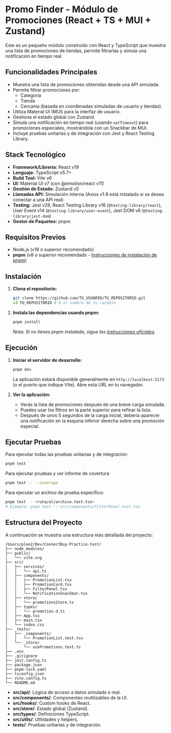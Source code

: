 # Promo Finder - Módulo de Promociones (React + TS + MUI + Zustand)

Este es un pequeño módulo construido con React y TypeScript que muestra una lista de promociones de tiendas, permite filtrarlas y simula una notificación en tiempo real.

## Funcionalidades Principales

- Muestra una lista de promociones obtenidas desde una API simulada.
- Permite filtrar promociones por:
    - Categoría
    - Tienda
    - Cercanía (basada en coordenadas simuladas de usuario y tiendas).
- Utiliza Material UI (MUI) para la interfaz de usuario.
- Gestiona el estado global con Zustand.
- Simula una notificación en tiempo real (usando `setTimeout`) para promociones especiales, mostrándola con un Snackbar de MUI.
- Incluye pruebas unitarias y de integración con Jest y React Testing Library.

## Stack Tecnológico

- **Framework/Librería:** React v19
- **Lenguaje:** TypeScript v5.7+
- **Build Tool:** Vite v6
- **UI:** Material UI v7 (con @emotion/react v11)
- **Gestión de Estado:** Zustand v5
- **Llamadas API:** Simulación interna (Axios v1.9 está instalado si se desea conectar a una API real)
- **Testing:** Jest v29, React Testing Library v16 (`@testing-library/react`), User Event v14 (`@testing-library/user-event`), Jest DOM v6 (`@testing-library/jest-dom`)
- **Gestor de Paquetes:** pnpm

## Requisitos Previos

- Node.js (v18 o superior recomendado)
- **pnpm** (v8 o superior recomendado - [Instrucciones de instalación de pnpm](https://pnpm.io/installation))

## Instalación

1.  **Clona el repositorio:**

    ```bash
    git clone https://github.com/TU_USUARIO/TU_REPOSITORIO.git
    cd TU_REPOSITORIO # O el nombre de tu carpeta
    ```

2.  **Instala las dependencias usando pnpm:**
    ```bash
    pnpm install
    ```
    _Nota: Si no tienes pnpm instalado, sigue las [instrucciones oficiales](https://pnpm.io/installation)._

## Ejecución

1.  **Iniciar el servidor de desarrollo:**

    ```bash
    pnpm dev
    ```

    La aplicación estará disponible generalmente en `http://localhost:5173` (o el puerto que indique Vite). Abre esta URL en tu navegador.

2.  **Ver la aplicación:**
    - Verás la lista de promociones después de una breve carga simulada.
    - Puedes usar los filtros en la parte superior para refinar la lista.
    - Después de unos 5 segundos de la carga inicial, debería aparecer una notificación en la esquina inferior derecha sobre una promoción especial.

## Ejecutar Pruebas

Para ejecutar todas las pruebas unitarias y de integración:

```bash
pnpm test
```

Para ejecutar pruebas y ver informe de covertura

```bash
pnpm test -- --coverage
```

Para ejecutar un archivo de prueba específico:

```bash
pnpm test -- <ruta/al/archivo.test.tsx>
# Ejemplo: pnpm test -- src/components/FilterPanel.test.tsx
```

## Estructura del Proyecto

A continuación se muestra una estructura más detallada del proyecto:

```
/Users/pleo2/Dev/ConnectBuy-Practice-test/
├── node_modules/
├── public/
│   └── vite.svg
├── src/
│   ├── services/
│   │   └── api.ts
│   ├── components/
│   │   ├── PromotionList.tsx
│   │   ├── PromotionCard.tsx
│   │   ├── FilterPanel.tsx
│   │   └── NotificationSnackbar.tsx
│   ├── store/
│   │   └── promotionsStore.ts
│   ├── types/
│   │   └── promotion.d.ts
│   ├── App.tsx
│   ├── main.tsx
│   └── index.css
├── _tests/
│   ├── _components/
│   │   └── PromotionList.test.tsx
│   └── _store/
│       └── usePromotions.test.ts
├── .env
├── .gitignore
├── jest.config.ts
├── package.json
├── pnpm-lock.yaml
├── tsconfig.json
├── vite.config.ts
└── README.md
```

- **src/api/**: Lógica de acceso a datos simulada o real.
- **src/components/**: Componentes reutilizables de la UI.
- **src/hooks/**: Custom hooks de React.
- **src/store/**: Estado global (Zustand).
- **src/types/**: Definiciones TypeScript.
- **src/utils/**: Utilidades y helpers.
- **tests/**: Pruebas unitarias y de integración.
